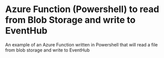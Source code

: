# Azure Function (Powershell) to read from Blob Storage and write to EventHub

An example of an Azure Function written in Powershell that will read a file from blob storage and write to EventHub
